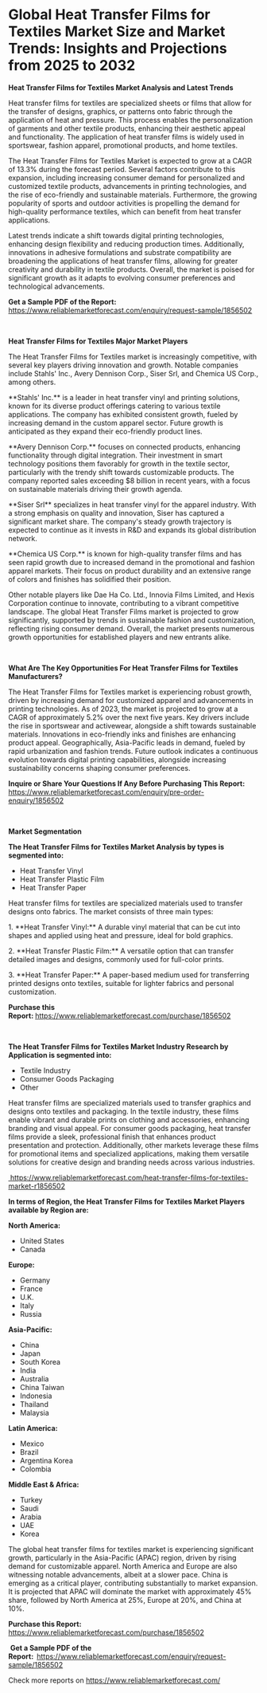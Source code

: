 <p><h1>Global Heat Transfer Films for Textiles Market Size and Market Trends: Insights and Projections from 2025 to 2032</h1></p><p><strong>Heat Transfer Films for Textiles Market Analysis and Latest Trends</strong></p>
<p><p>Heat transfer films for textiles are specialized sheets or films that allow for the transfer of designs, graphics, or patterns onto fabric through the application of heat and pressure. This process enables the personalization of garments and other textile products, enhancing their aesthetic appeal and functionality. The application of heat transfer films is widely used in sportswear, fashion apparel, promotional products, and home textiles.</p><p>The Heat Transfer Films for Textiles Market is expected to grow at a CAGR of 13.3% during the forecast period. Several factors contribute to this expansion, including increasing consumer demand for personalized and customized textile products, advancements in printing technologies, and the rise of eco-friendly and sustainable materials. Furthermore, the growing popularity of sports and outdoor activities is propelling the demand for high-quality performance textiles, which can benefit from heat transfer applications. </p><p>Latest trends indicate a shift towards digital printing technologies, enhancing design flexibility and reducing production times. Additionally, innovations in adhesive formulations and substrate compatibility are broadening the applications of heat transfer films, allowing for greater creativity and durability in textile products. Overall, the market is poised for significant growth as it adapts to evolving consumer preferences and technological advancements.</p></p>
<p><strong>Get a Sample PDF of the Report:&nbsp;</strong> <a href="https://www.reliablemarketforecast.com/enquiry/request-sample/1856502?utm_campaign=2950&utm_medium=2&utm_source=Github&utm_content=ia&utm_term=27032025&utm_id=heat-transfer-films-for-textiles">https://www.reliablemarketforecast.com/enquiry/request-sample/1856502</a></p>
<p>&nbsp;</p>
<p><strong>Heat Transfer Films for Textiles Major Market Players</strong></p>
<p><p>The Heat Transfer Films for Textiles market is increasingly competitive, with several key players driving innovation and growth. Notable companies include Stahls' Inc., Avery Dennison Corp., Siser Srl, and Chemica US Corp., among others.</p><p>**Stahls' Inc.** is a leader in heat transfer vinyl and printing solutions, known for its diverse product offerings catering to various textile applications. The company has exhibited consistent growth, fueled by increasing demand in the custom apparel sector. Future growth is anticipated as they expand their eco-friendly product lines.</p><p>**Avery Dennison Corp.** focuses on connected products, enhancing functionality through digital integration. Their investment in smart technology positions them favorably for growth in the textile sector, particularly with the trendy shift towards customizable products. The company reported sales exceeding $8 billion in recent years, with a focus on sustainable materials driving their growth agenda.</p><p>**Siser Srl** specializes in heat transfer vinyl for the apparel industry. With a strong emphasis on quality and innovation, Siser has captured a significant market share. The company's steady growth trajectory is expected to continue as it invests in R&D and expands its global distribution network.</p><p>**Chemica US Corp.** is known for high-quality transfer films and has seen rapid growth due to increased demand in the promotional and fashion apparel markets. Their focus on product durability and an extensive range of colors and finishes has solidified their position.</p><p>Other notable players like Dae Ha Co. Ltd., Innovia Films Limited, and Hexis Corporation continue to innovate, contributing to a vibrant competitive landscape. The global Heat Transfer Films market is projected to grow significantly, supported by trends in sustainable fashion and customization, reflecting rising consumer demand. Overall, the market presents numerous growth opportunities for established players and new entrants alike.</p></p>
<p>&nbsp;</p>
<p><strong>What Are The Key Opportunities For Heat Transfer Films for Textiles Manufacturers?</strong></p>
<p><p>The Heat Transfer Films for Textiles market is experiencing robust growth, driven by increasing demand for customized apparel and advancements in printing technologies. As of 2023, the market is projected to grow at a CAGR of approximately 5.2% over the next five years. Key drivers include the rise in sportswear and activewear, alongside a shift towards sustainable materials. Innovations in eco-friendly inks and finishes are enhancing product appeal. Geographically, Asia-Pacific leads in demand, fueled by rapid urbanization and fashion trends. Future outlook indicates a continuous evolution towards digital printing capabilities, alongside increasing sustainability concerns shaping consumer preferences.</p></p>
<p><strong>Inquire or Share Your Questions If Any Before Purchasing This Report:</strong> <a href="https://www.reliablemarketforecast.com/enquiry/pre-order-enquiry/1856502?utm_campaign=2950&utm_medium=2&utm_source=Github&utm_content=ia&utm_term=27032025&utm_id=heat-transfer-films-for-textiles">https://www.reliablemarketforecast.com/enquiry/pre-order-enquiry/1856502</a></p>
<p>&nbsp;</p>
<p><strong>Market Segmentation</strong></p>
<p><strong>The Heat Transfer Films for Textiles Market Analysis by types is segmented into:</strong></p>
<p><ul><li>Heat Transfer Vinyl</li><li>Heat Transfer Plastic Film</li><li>Heat Transfer Paper</li></ul></p>
<p><p>Heat transfer films for textiles are specialized materials used to transfer designs onto fabrics. The market consists of three main types: </p><p>1. **Heat Transfer Vinyl:** A durable vinyl material that can be cut into shapes and applied using heat and pressure, ideal for bold graphics.</p><p>2. **Heat Transfer Plastic Film:** A versatile option that can transfer detailed images and designs, commonly used for full-color prints.</p><p>3. **Heat Transfer Paper:** A paper-based medium used for transferring printed designs onto textiles, suitable for lighter fabrics and personal customization.</p></p>
<p><strong>Purchase this Report:&nbsp;</strong><a href="https://www.reliablemarketforecast.com/purchase/1856502?utm_campaign=2950&utm_medium=2&utm_source=Github&utm_content=ia&utm_term=27032025&utm_id=heat-transfer-films-for-textiles">https://www.reliablemarketforecast.com/purchase/1856502</a></p>
<p>&nbsp;</p>
<p><strong>The Heat Transfer Films for Textiles Market Industry Research by Application is segmented into:</strong></p>
<p><ul><li>Textile Industry</li><li>Consumer Goods Packaging</li><li>Other</li></ul></p>
<p><p>Heat transfer films are specialized materials used to transfer graphics and designs onto textiles and packaging. In the textile industry, these films enable vibrant and durable prints on clothing and accessories, enhancing branding and visual appeal. For consumer goods packaging, heat transfer films provide a sleek, professional finish that enhances product presentation and protection. Additionally, other markets leverage these films for promotional items and specialized applications, making them versatile solutions for creative design and branding needs across various industries.</p></p>
<p><a href="https://www.reliablemarketforecast.com/heat-transfer-films-for-textiles-market-r1856502?utm_campaign=2950&utm_medium=2&utm_source=Github&utm_content=ia&utm_term=27032025&utm_id=heat-transfer-films-for-textiles">&nbsp;https://www.reliablemarketforecast.com/heat-transfer-films-for-textiles-market-r1856502</a></p>
<p><strong>In terms of Region, the Heat Transfer Films for Textiles Market Players available by Region are:</strong></p>
<p>
    <p> <strong> North America: </strong>
        <ul>
            <li>United States</li>
            <li>Canada</li>
        </ul>
        </p> 
    <p> <strong> Europe: </strong>
        <ul>
            <li>Germany</li>
            <li>France</li>
            <li>U.K.</li>
            <li>Italy</li>
            <li>Russia</li>
        </ul>
        </p> 
    <p> <strong> Asia-Pacific: </strong>
        <ul>
            <li>China</li>
            <li>Japan</li>
            <li>South Korea</li>
            <li>India</li>
            <li>Australia</li>
            <li>China Taiwan</li>
            <li>Indonesia</li>
            <li>Thailand</li>
            <li>Malaysia</li>
        </ul>
        </p> 
    <p> <strong> Latin America: </strong>
        <ul>
            <li>Mexico</li>
            <li>Brazil</li>
            <li>Argentina Korea</li>
            <li>Colombia</li>
        </ul>
        </p> 
    <p> <strong> Middle East & Africa: </strong>
        <ul>
            <li>Turkey</li>
            <li>Saudi</li>
            <li>Arabia</li>
            <li>UAE</li>
            <li>Korea</li>
        </ul>
    </p>
    </p>
<p><p>The global heat transfer films for textiles market is experiencing significant growth, particularly in the Asia-Pacific (APAC) region, driven by rising demand for customizable apparel. North America and Europe are also witnessing notable advancements, albeit at a slower pace. China is emerging as a critical player, contributing substantially to market expansion. It is projected that APAC will dominate the market with approximately 45% share, followed by North America at 25%, Europe at 20%, and China at 10%.</p></p>
<p><strong>Purchase this Report: </strong><a href="https://www.reliablemarketforecast.com/purchase/1856502?utm_campaign=2950&utm_medium=2&utm_source=Github&utm_content=ia&utm_term=27032025&utm_id=heat-transfer-films-for-textiles">https://www.reliablemarketforecast.com/purchase/1856502</a></p>
<p>&nbsp;<strong>Get a Sample PDF of the Report:&nbsp;&nbsp;</strong><a href="https://www.reliablemarketforecast.com/enquiry/request-sample/1856502?utm_campaign=2950&utm_medium=2&utm_source=Github&utm_content=ia&utm_term=27032025&utm_id=heat-transfer-films-for-textiles">https://www.reliablemarketforecast.com/enquiry/request-sample/1856502</a></p>
<p><strong></strong></p>
<p>Check more reports on <a href="https://www.reliablemarketforecast.com/?utm_campaign=2950&utm_medium=2&utm_source=Github&utm_content=ia&utm_term=27032025&utm_id=heat-transfer-films-for-textiles">https://www.reliablemarketforecast.com/</a></p>